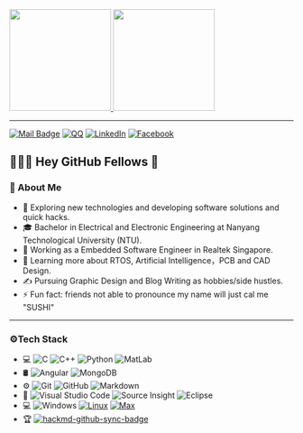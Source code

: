 <a href="https://github.com/xuhongv">
  <img height="180em" src="https://github-readme-stats.vercel.app/api?username=xuhongv&theme=vue-dark&show_icons=true" />
  <img height="180em" src="https://github-readme-stats.vercel.app/api/top-langs/?username=xuhongv&theme=vue-dark&layout=compact" />
</a>

-------------

[![Mail Badge](https://img.shields.io/badge/-t.zhuqi@gmail.com-c14438?style=flat&logo=Gmail&logoColor=white&link=mailto:t.zhuqi@gmail.com)](mailto:t.zhuqi@gmail.com)
[![QQ](https://img.shields.io/badge/QQ-644165318-red.svg "QQ")](https://jq.qq.com/?_wv=1027&k=58Ypj9z "QQ")
[![LinkedIn](https://img.shields.io/badge/LinkedIn-Zhu%20Qi-blue?style=flat-square&logo=linkedin)](https://www.linkedin.com/in/zhu-qi-1014/ "LinkedIn")
[![Facebook](https://img.shields.io/badge/Facebook-Zhu%20Qi-blue?style=flat-square&logo=Facebook)](https://www.facebook.com/profile.php?id=100005561439667 "Facebook")

## 👨🏻‍💻 Hey GitHub Fellows 👋
### 🧍 About Me
- 🔭 Exploring new technologies and developing software solutions and quick hacks.
- 🎓 Bachelor in Electrical and Electronic Engineering at Nanyang Technological University (NTU).
- 💼 Working as a Embedded Software Engineer in Realtek Singapore.
- 🌱 Learning more about RTOS, Artificial Intelligence，PCB and CAD Design.
- ✍️ Pursuing Graphic Design and Blog Writing as hobbies/side hustles.
- ⚡ Fun fact: friends not able to pronounce my name will just cal me "SUSHI"

-------------

### ⚙️Tech Stack
- 💻
  ![C](https://img.shields.io/badge/-C-333333?style=flat&logo=Java&logoColor=007396)
  ![C++](https://img.shields.io/badge/-C++-333333?style=flat&logo=C%2B%2B&logoColor=00599C)
  ![Python](https://img.shields.io/badge/-Python-333333?style=flat&logo=python)
  ![MatLab](https://img.shields.io/badge/-Matlab-333333?style=flat&logo=R&logoColor=276DC3)
- 🛢
  ![Angular](https://img.shields.io/badge/-Angular-333333?style=flat&logo=mysql)
  ![MongoDB](https://img.shields.io/badge/-MongoDB-333333?style=flat&logo=mongodb)
- ⚙️ 
  ![Git](https://img.shields.io/badge/-Git-333333?style=flat&logo=git)
  ![GitHub](https://img.shields.io/badge/-GitHub-333333?style=flat&logo=github)
  ![Markdown](https://img.shields.io/badge/-Markdown-333333?style=flat&logo=markdown)
- 🔧 
  ![Visual Studio Code](https://img.shields.io/badge/-Visual%20Studio%20Code-333333?style=flat&logo=visual-studio-code&logoColor=007ACC)
  ![Source Insight](https://img.shields.io/badge/-SoureInsight-333333?style=flat&logo=rstudio)
  ![Eclipse](https://img.shields.io/badge/-Eclipse-333333?style=flat&logo=eclipse-ide&logoColor=2C2255)
- 💻
  ![Windows](https://img.shields.io/badge/-Windows-333333?style=flat&logo=eclipse-ide&logoColor=2C2255)
  [![Linux](https://img.shields.io/badge/OS-Arch%20Linux-33aadd?style=flat-square&logo=arch-linux&logoColor=ffffff)](https://www.archlinux.org/)
  [![Max](https://img.shields.io/badge/macOS-Hackintosh-292e33?style=flat-square&logo=apple&logoColor=ffffff)](https://www.tonymacx86.com/)
- 🏆
  [![hackmd-github-sync-badge](https://hackmd.io/v1jFG5KhTnKX5gGKjtf8lg/badge)](https://hackmd.io/v1jFG5KhTnKX5gGKjtf8lg)

